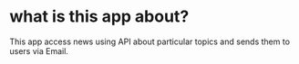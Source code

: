 # what is this app about?
This app access news using API about particular topics and sends them to users via Email.